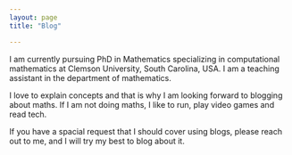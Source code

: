 ```yaml
---
layout: page
title: "Blog"

---
```


I am currently pursuing PhD in Mathematics specializing in computational mathematics at Clemson University, South Carolina, USA. I am a teaching assistant in the department of mathematics.

I love to explain concepts and that is why I am looking forward to blogging about maths. If I am not doing maths, I like to run, play video games and read tech. 

If you have a spacial request that I should cover using blogs, please reach out to me, and I will try my best to blog about it.
